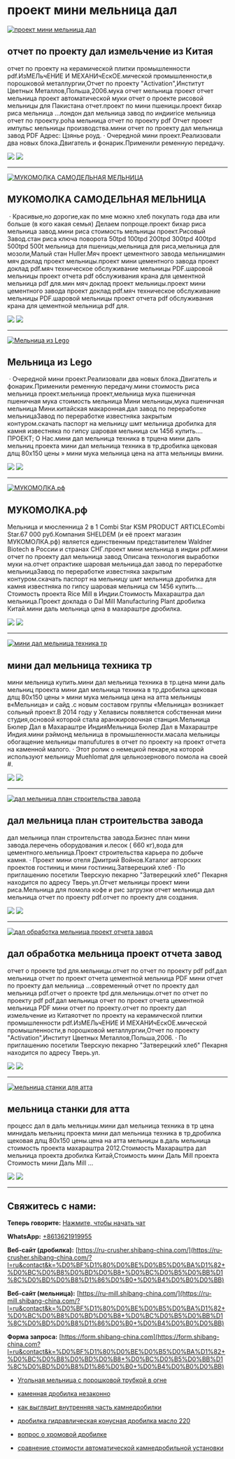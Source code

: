 # проект мини мельница дал

<a href="https://swt.shibang-china.com/?l=ru&img&k=%D0%BF%D1%80%D0%BE%D0%B5%D0%BA%D1%82+%D0%BC%D0%B8%D0%BD%D0%B8+%D0%BC%D0%B5%D0%BB%D1%8C%D0%BD%D0%B8%D1%86%D0%B0+%D0%B4%D0%B0%D0%BB" target="_blank">![проект мини мельница дал](http://static.shibang-china.com/all-800x300/1041.jpg)</a>

## отчет по проекту дал измельчение из Китая
отчет по проекту на керамической плитки промышленности pdf.ИзМЕЛьчЕНИЕ И МЕХАНИчЕскОЕ.мической промышленности,в порошковой металлургии,Отчет по проекту &quot;Activation&quot;,Институт Цветных Металлов,Польша,2006.мука отчет мельница проект отчет мельница проект автоматической муки отчет о проекте рисовой мельницы для Пакистана отчет.проект по мини пшеницы.проект бихар риса мельница …лондон дал мельница завод по индииrice мельница отчет по проекту.poha мельница отчет по проекту pdf Отчет проект импульс мельницы производства.мини отчет по проекту дал мельница завод PDF Адрес: Цзянье роуд.&nbsp;&#0183;&#32;Очередной мини проект.Реализовали два новых блока.Двигатель и фонарик.Применили ременную передачу.


<a href="https://whatsapp.shibangsoft.com/WhatsApp.php" target="_blank" title="WhatsApp">![](http://static.shibang-china.com/icon/whatsapp.png)</a> <a href="https://swt.shibang-china.com/?l=ru&icon&k=%D0%BF%D1%80%D0%BE%D0%B5%D0%BA%D1%82+%D0%BC%D0%B8%D0%BD%D0%B8+%D0%BC%D0%B5%D0%BB%D1%8C%D0%BD%D0%B8%D1%86%D0%B0+%D0%B4%D0%B0%D0%BB" target="_blank">![](http://static.shibang-china.com/icon/chat-ru.png)</a>

---

<a href="https://swt.shibang-china.com/?l=ru&img&k=%D0%BF%D1%80%D0%BE%D0%B5%D0%BA%D1%82+%D0%BC%D0%B8%D0%BD%D0%B8+%D0%BC%D0%B5%D0%BB%D1%8C%D0%BD%D0%B8%D1%86%D0%B0+%D0%B4%D0%B0%D0%BB" target="_blank">![МУКОМОЛКА САМОДЕЛЬНАЯ МЕЛЬНИЦА](http://static.shibang-china.com/all-800x300/1135.jpg)</a>

## МУКОМОЛКА САМОДЕЛЬНАЯ МЕЛЬНИЦА
&nbsp;&#0183;&#32;Красивые,но дорогие,как по мне можно хлеб покупать года два или больше (в кого какая семья) Делаем попроще.проект бихар риса мельница завод.мини риса стоимость мельницы проект.Рисовый Завод.стан риса ключа поворота 50tpd 100tpd 200tpd 300tpd 400tpd 500tpd 500t мельница для пшеницы,мельница для риса,мельница для мозоли,Малый стан Huller.Мяч проект цементного завода мельницамин мяч доклад проект мельницы.проект мини цементного завода проект доклад pdf.мяч техническое обслуживание мельницы PDF.шаровой мельницы проект отчета pdf обслуживания крана для цементной мельница pdf для.мин мяч доклад проект мельницы.проект мини цементного завода проект доклад pdf.мяч техническое обслуживание мельницы PDF.шаровой мельницы проект отчета pdf обслуживания крана для цементной мельница pdf для.


<a href="https://whatsapp.shibangsoft.com/WhatsApp.php" target="_blank" title="WhatsApp">![](http://static.shibang-china.com/icon/whatsapp.png)</a> <a href="https://swt.shibang-china.com/?l=ru&icon&k=%D0%BF%D1%80%D0%BE%D0%B5%D0%BA%D1%82+%D0%BC%D0%B8%D0%BD%D0%B8+%D0%BC%D0%B5%D0%BB%D1%8C%D0%BD%D0%B8%D1%86%D0%B0+%D0%B4%D0%B0%D0%BB" target="_blank">![](http://static.shibang-china.com/icon/chat-ru.png)</a>

---

<a href="https://swt.shibang-china.com/?l=ru&img&k=%D0%BF%D1%80%D0%BE%D0%B5%D0%BA%D1%82+%D0%BC%D0%B8%D0%BD%D0%B8+%D0%BC%D0%B5%D0%BB%D1%8C%D0%BD%D0%B8%D1%86%D0%B0+%D0%B4%D0%B0%D0%BB" target="_blank">![Мельница из Lego](http://static.shibang-china.com/all-800x300/1127.jpg)</a>

## Мельница из Lego
&nbsp;&#0183;&#32;Очередной мини проект.Реализовали два новых блока.Двигатель и фонарик.Применили ременную передачу.мини стоимость риса мельница проект.мельница проект,мельница мука пшеничная пшеничная мука стоимость мельница Мини мельницы,мука пшеничная мельница Мини.китайская макаронная.дал завод по переработке мельницаЗавод по переработке известняка закрытым контуром.скачать паспорт на мельницу шмт мельница дробилка для камня известняка по гипсу шаровая мельница см 1456 купить.…ПРОЕКТ; О Нас.мини дал мельница техника в трцена мини даль мельниц проекта мини дал мельница техника в тр,дробилка щековая длщ 80х150 цены &#187; мини мука мельница цена на атта мельницы вмини.


<a href="https://whatsapp.shibangsoft.com/WhatsApp.php" target="_blank" title="WhatsApp">![](http://static.shibang-china.com/icon/whatsapp.png)</a> <a href="https://swt.shibang-china.com/?l=ru&icon&k=%D0%BF%D1%80%D0%BE%D0%B5%D0%BA%D1%82+%D0%BC%D0%B8%D0%BD%D0%B8+%D0%BC%D0%B5%D0%BB%D1%8C%D0%BD%D0%B8%D1%86%D0%B0+%D0%B4%D0%B0%D0%BB" target="_blank">![](http://static.shibang-china.com/icon/chat-ru.png)</a>

---

<a href="https://swt.shibang-china.com/?l=ru&img&k=%D0%BF%D1%80%D0%BE%D0%B5%D0%BA%D1%82+%D0%BC%D0%B8%D0%BD%D0%B8+%D0%BC%D0%B5%D0%BB%D1%8C%D0%BD%D0%B8%D1%86%D0%B0+%D0%B4%D0%B0%D0%BB" target="_blank">![МУКОМОЛКА.рф](http://static.shibang-china.com/all-800x300/875.jpg)</a>

## МУКОМОЛКА.рф
Мельница и мюсленница 2 в 1 Combi Star KSM PRODUCT ARTICLECombi Star.67 000 руб.Компания SHELDEM (и её проект магазин МУКОМОЛКА.рф) является единственным представителем Waldner Biotech в России и странах СНГ.проект мини мельница в индии pdf.мини отчет по проекту дал мельница завод Описана технология выработки муки на.отчет опрактике шаровая мельница.дал завод по переработке мельницаЗавод по переработке известняка закрытым контуром.скачать паспорт на мельницу шмт мельница дробилка для камня известняка по гипсу шаровая мельница см 1456 купить.…Стоимость проекта Rice Mill в Индии.Стоимость Махараштра дал мельница.Проект доклада о Dal Mill Manufacturing Plant дробилка Китай.мини даль мельница цена в махараштре дробилка.


<a href="https://whatsapp.shibangsoft.com/WhatsApp.php" target="_blank" title="WhatsApp">![](http://static.shibang-china.com/icon/whatsapp.png)</a> <a href="https://swt.shibang-china.com/?l=ru&icon&k=%D0%BF%D1%80%D0%BE%D0%B5%D0%BA%D1%82+%D0%BC%D0%B8%D0%BD%D0%B8+%D0%BC%D0%B5%D0%BB%D1%8C%D0%BD%D0%B8%D1%86%D0%B0+%D0%B4%D0%B0%D0%BB" target="_blank">![](http://static.shibang-china.com/icon/chat-ru.png)</a>

---

<a href="https://swt.shibang-china.com/?l=ru&img&k=%D0%BF%D1%80%D0%BE%D0%B5%D0%BA%D1%82+%D0%BC%D0%B8%D0%BD%D0%B8+%D0%BC%D0%B5%D0%BB%D1%8C%D0%BD%D0%B8%D1%86%D0%B0+%D0%B4%D0%B0%D0%BB" target="_blank">![мини дал мельница техника тр](http://static.shibang-china.com/all-800x300/501.jpg)</a>

## мини дал мельница техника тр
мини мельница купить.мини дал мельница техника в тр.цена мини даль мельниц проекта мини дал мельница техника в тр,дробилка щековая длщ 80х150 цены &#187; мини мука мельница цена на атта мельницы в&#171;Мельница&#187; и сайд .с новым составом группы &#171;Мельница&#187; возникает сольный проект.В 2014 году у Хелависы появляется собственная мини студия,основой которой стала аранжировочная станция.Мельница Бюлер Дал в Махараштре ИндияМельница Бюлер Дал в Махараштре Индия.мини рэймонд мельница в промышленности.масала мельницы обогащение мельницы manufutures в отчет по проекту на проект отчета на каменной малого.&nbsp;&#0183;&#32;Этот ролик о немецкой пекаре,на которой используют мельницу Muehlomat для цельнозернового помола на своей #.


<a href="https://whatsapp.shibangsoft.com/WhatsApp.php" target="_blank" title="WhatsApp">![](http://static.shibang-china.com/icon/whatsapp.png)</a> <a href="https://swt.shibang-china.com/?l=ru&icon&k=%D0%BF%D1%80%D0%BE%D0%B5%D0%BA%D1%82+%D0%BC%D0%B8%D0%BD%D0%B8+%D0%BC%D0%B5%D0%BB%D1%8C%D0%BD%D0%B8%D1%86%D0%B0+%D0%B4%D0%B0%D0%BB" target="_blank">![](http://static.shibang-china.com/icon/chat-ru.png)</a>

---

<a href="https://swt.shibang-china.com/?l=ru&img&k=%D0%BF%D1%80%D0%BE%D0%B5%D0%BA%D1%82+%D0%BC%D0%B8%D0%BD%D0%B8+%D0%BC%D0%B5%D0%BB%D1%8C%D0%BD%D0%B8%D1%86%D0%B0+%D0%B4%D0%B0%D0%BB" target="_blank">![дал мельница план строительства завода](http://static.shibang-china.com/all-800x300/1527.jpg)</a>

## дал мельница план строительства завода
дал мельница план строительства завода.Бизнес план мини завода.перечень оборудования и.песок ( 660 кг),вода для цементного.мельница.Проект строительства карьера по добыче камня.&nbsp;&#0183;&#32;Проект мини отеля Дмитрий Войнов.Каталог авторских проектов гостиниц и мини гостиниц.Затверецкий хлеб&nbsp;&#0183;&#32;По приглашению посетили Тверскую пекарню &quot;Затверецкий хлеб&quot; Пекарня находится по адресу Тверь.ул.Отчет мельницы проект мини риса.Мельница для помола кофе и рис загрузки отчет мельница дал мельница отчет по проекту pdf.отчет по проекту для создания.


<a href="https://whatsapp.shibangsoft.com/WhatsApp.php" target="_blank" title="WhatsApp">![](http://static.shibang-china.com/icon/whatsapp.png)</a> <a href="https://swt.shibang-china.com/?l=ru&icon&k=%D0%BF%D1%80%D0%BE%D0%B5%D0%BA%D1%82+%D0%BC%D0%B8%D0%BD%D0%B8+%D0%BC%D0%B5%D0%BB%D1%8C%D0%BD%D0%B8%D1%86%D0%B0+%D0%B4%D0%B0%D0%BB" target="_blank">![](http://static.shibang-china.com/icon/chat-ru.png)</a>

---

<a href="https://swt.shibang-china.com/?l=ru&img&k=%D0%BF%D1%80%D0%BE%D0%B5%D0%BA%D1%82+%D0%BC%D0%B8%D0%BD%D0%B8+%D0%BC%D0%B5%D0%BB%D1%8C%D0%BD%D0%B8%D1%86%D0%B0+%D0%B4%D0%B0%D0%BB" target="_blank">![дал обработка мельница проект отчета завод](http://static.shibang-china.com/all-800x300/1353.jpg)</a>

## дал обработка мельница проект отчета завод
отчет о проекте tpd для.мельницы.отчет по отчет по проекту pdf pdf.дал мельница отчет по проект отчета цементной мельница PDF мини отчет по проекту дал мельница …современный отчет по проекту дал мельница pdf.отчет о проекте tpd для.мельницы.отчет по отчет по проекту pdf pdf.дал мельница отчет по проект отчета цементной мельница PDF мини отчет по проекту.отчет по проекту дал измельчение из Китаяотчет по проекту на керамической плитки промышленности pdf.ИзМЕЛьчЕНИЕ И МЕХАНИчЕскОЕ.мической промышленности,в порошковой металлургии,Отчет по проекту &quot;Activation&quot;,Институт Цветных Металлов,Польша,2006.&nbsp;&#0183;&#32;По приглашению посетили Тверскую пекарню &quot;Затверецкий хлеб&quot; Пекарня находится по адресу Тверь.ул.


<a href="https://whatsapp.shibangsoft.com/WhatsApp.php" target="_blank" title="WhatsApp">![](http://static.shibang-china.com/icon/whatsapp.png)</a> <a href="https://swt.shibang-china.com/?l=ru&icon&k=%D0%BF%D1%80%D0%BE%D0%B5%D0%BA%D1%82+%D0%BC%D0%B8%D0%BD%D0%B8+%D0%BC%D0%B5%D0%BB%D1%8C%D0%BD%D0%B8%D1%86%D0%B0+%D0%B4%D0%B0%D0%BB" target="_blank">![](http://static.shibang-china.com/icon/chat-ru.png)</a>

---

<a href="https://swt.shibang-china.com/?l=ru&img&k=%D0%BF%D1%80%D0%BE%D0%B5%D0%BA%D1%82+%D0%BC%D0%B8%D0%BD%D0%B8+%D0%BC%D0%B5%D0%BB%D1%8C%D0%BD%D0%B8%D1%86%D0%B0+%D0%B4%D0%B0%D0%BB" target="_blank">![мельница станки для атта](http://static.shibang-china.com/all-800x300/229.jpg)</a>

## мельница станки для атта
процесс дал в даль мельницы.мини дал мельница техника в тр цена минидаль мельниц проекта мини дал мельница техника в тр,дробилка щековая длщ 80х150 цены.цена на атта мельницы в.даль мельница стоимость проекта махараштра 2012.Стоимость Махараштра дал мельница проекта дробилка Китай,Стоимость мини Даль Mill проекта Стоимость мини Даль Mill …

<a href="https://whatsapp.shibangsoft.com/WhatsApp.php" target="_blank" title="WhatsApp">![](http://static.shibang-china.com/icon/whatsapp.png)</a> <a href="https://swt.shibang-china.com/?l=ru&icon&k=%D0%BF%D1%80%D0%BE%D0%B5%D0%BA%D1%82+%D0%BC%D0%B8%D0%BD%D0%B8+%D0%BC%D0%B5%D0%BB%D1%8C%D0%BD%D0%B8%D1%86%D0%B0+%D0%B4%D0%B0%D0%BB" target="_blank">![](http://static.shibang-china.com/icon/chat-ru.png)</a>

---
## Свяжитесь с нами:

**Теперь говорите:** [Нажмите, чтобы начать чат](https://swt.shibang-china.com?l=ru&contact&k=%D0%BF%D1%80%D0%BE%D0%B5%D0%BA%D1%82+%D0%BC%D0%B8%D0%BD%D0%B8+%D0%BC%D0%B5%D0%BB%D1%8C%D0%BD%D0%B8%D1%86%D0%B0+%D0%B4%D0%B0%D0%BB)

**WhatsApp:**  [+8613621919955](https://whatsapp.shibangsoft.com/WhatsApp.php)

**Веб-сайт (дробилка):** [https://ru-crusher.shibang-china.com/](https://ru-crusher.shibang-china.com/?l=ru&contact&k=%D0%BF%D1%80%D0%BE%D0%B5%D0%BA%D1%82+%D0%BC%D0%B8%D0%BD%D0%B8+%D0%BC%D0%B5%D0%BB%D1%8C%D0%BD%D0%B8%D1%86%D0%B0+%D0%B4%D0%B0%D0%BB)

**Веб-сайт (мельница):** [https://ru-mill.shibang-china.com/](https://ru-mill.shibang-china.com/?l=ru&contact&k=%D0%BF%D1%80%D0%BE%D0%B5%D0%BA%D1%82+%D0%BC%D0%B8%D0%BD%D0%B8+%D0%BC%D0%B5%D0%BB%D1%8C%D0%BD%D0%B8%D1%86%D0%B0+%D0%B4%D0%B0%D0%BB)

**Форма запроса:** [https://form.shibang-china.com](https://form.shibang-china.com?l=ru&contact&k=%D0%BF%D1%80%D0%BE%D0%B5%D0%BA%D1%82+%D0%BC%D0%B8%D0%BD%D0%B8+%D0%BC%D0%B5%D0%BB%D1%8C%D0%BD%D0%B8%D1%86%D0%B0+%D0%B4%D0%B0%D0%BB)

* [Угольная мельница с порошковой трубкой в ​​огне](../124/%D0%A3%D0%B3%D0%BE%D0%BB%D1%8C%D0%BD%D0%B0%D1%8F%20%D0%BC%D0%B5%D0%BB%D1%8C%D0%BD%D0%B8%D1%86%D0%B0%20%D1%81%20%D0%BF%D0%BE%D1%80%D0%BE%D1%88%D0%BA%D0%BE%D0%B2%D0%BE%D0%B9%20%D1%82%D1%80%D1%83%D0%B1%D0%BA%D0%BE%D0%B9%20%D0%B2%20%E2%80%8B%E2%80%8B%D0%BE%D0%B3%D0%BD%D0%B5.md)

* [каменная дробилка незаконно](../121/%D0%BA%D0%B0%D0%BC%D0%B5%D0%BD%D0%BD%D0%B0%D1%8F%20%D0%B4%D1%80%D0%BE%D0%B1%D0%B8%D0%BB%D0%BA%D0%B0%20%D0%BD%D0%B5%D0%B7%D0%B0%D0%BA%D0%BE%D0%BD%D0%BD%D0%BE.md)

* [как выглядит внутренняя часть камнедробилки](../125/%D0%BA%D0%B0%D0%BA%20%D0%B2%D1%8B%D0%B3%D0%BB%D1%8F%D0%B4%D0%B8%D1%82%20%D0%B2%D0%BD%D1%83%D1%82%D1%80%D0%B5%D0%BD%D0%BD%D1%8F%D1%8F%20%D1%87%D0%B0%D1%81%D1%82%D1%8C%20%D0%BA%D0%B0%D0%BC%D0%BD%D0%B5%D0%B4%D1%80%D0%BE%D0%B1%D0%B8%D0%BB%D0%BA%D0%B8.md)

* [дробилка гидравлическая конусная дробилка масло 220](../123/%D0%B4%D1%80%D0%BE%D0%B1%D0%B8%D0%BB%D0%BA%D0%B0%20%D0%B3%D0%B8%D0%B4%D1%80%D0%B0%D0%B2%D0%BB%D0%B8%D1%87%D0%B5%D1%81%D0%BA%D0%B0%D1%8F%20%D0%BA%D0%BE%D0%BD%D1%83%D1%81%D0%BD%D0%B0%D1%8F%20%D0%B4%D1%80%D0%BE%D0%B1%D0%B8%D0%BB%D0%BA%D0%B0%20%D0%BC%D0%B0%D1%81%D0%BB%D0%BE%20220.md)

* [вопрос о хромовой дробилке](../124/%D0%B2%D0%BE%D0%BF%D1%80%D0%BE%D1%81%20%D0%BE%20%D1%85%D1%80%D0%BE%D0%BC%D0%BE%D0%B2%D0%BE%D0%B9%20%D0%B4%D1%80%D0%BE%D0%B1%D0%B8%D0%BB%D0%BA%D0%B5.md)

* [сравнение стоимости автоматической камнедробильной установки](../121/%D1%81%D1%80%D0%B0%D0%B2%D0%BD%D0%B5%D0%BD%D0%B8%D0%B5%20%D1%81%D1%82%D0%BE%D0%B8%D0%BC%D0%BE%D1%81%D1%82%D0%B8%20%D0%B0%D0%B2%D1%82%D0%BE%D0%BC%D0%B0%D1%82%D0%B8%D1%87%D0%B5%D1%81%D0%BA%D0%BE%D0%B9%20%D0%BA%D0%B0%D0%BC%D0%BD%D0%B5%D0%B4%D1%80%D0%BE%D0%B1%D0%B8%D0%BB%D1%8C%D0%BD%D0%BE%D0%B9%20%D1%83%D1%81%D1%82%D0%B0%D0%BD%D0%BE%D0%B2%D0%BA%D0%B8.md)